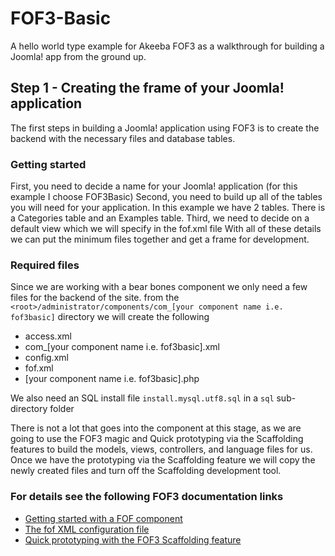 # FOF3-Basic
A hello world type example for Akeeba FOF3  as a walkthrough for building a Joomla! app from the ground up.
## Step 1 - Creating the frame of your Joomla! application
The first steps in building a Joomla! application using FOF3 is to create the backend with the necessary files and database tables.
### Getting started
First, you need to decide a name for your Joomla! application (for this example I choose FOF3Basic)
Second, you need to build up all of the tables you will need for your application.
	In this example we have 2 tables. There is a Categories table and an Examples table.
Third, we need to decide on a default view which we will specify in the fof.xml file
With all of these details we can put the minimum files together and get a frame for development.
### Required files
Since we are working with a bear bones component we only need a few files for the backend of the site.
from the `<root>/administrator/components/com_[your component name i.e. fof3basic]` directory we will create the following
-  access.xml
-  com_[your component name i.e. fof3basic].xml
-  config.xml
-  fof.xml
-  [your component name i.e. fof3basic].php
  
We also need an SQL install file `install.mysql.utf8.sql` in a `sql` sub-directory folder

There is not a lot that goes into the component at this stage, as we are going to use the FOF3 magic and Quick prototyping via the Scaffolding features to build the models, views, controllers, and language files for us. Once we have the prototyping via the Scaffolding feature we will copy the newly created files and turn off the Scaffolding development tool.

### For details see the following FOF3 documentation links
- [Getting started with a FOF component](https://github.com/akeeba/fof/wiki/Getting-started-with-a-FOF-component)
- [The fof XML configuration file](https://github.com/akeeba/fof/wiki/The-XML-configuration-file)
- [Quick prototyping with the FOF3 Scaffolding feature](https://github.com/akeeba/fof/wiki/Scaffolding)
